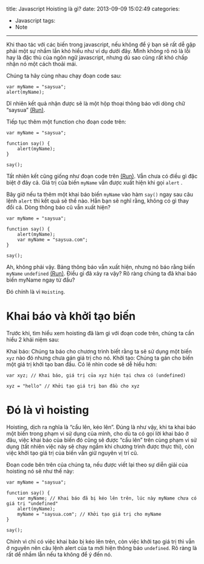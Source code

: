 title: Javascript Hoisting là gì?
date: 2013-09-09 15:02:49
categories:
  - Javascript
tags:
  - Note
---

Khi thao tác với các biến trong javascript, nếu không để ý bạn sẽ rất dễ gặp phải một sự nhầm lần khó hiểu như ví dụ dưới đây. Mình không rõ nó là lỗi hay là đặc thù của ngôn ngữ javascript, nhưng dù sao cũng rất khó chấp nhận nó một cách thoải mái.

Chúng ta hãy cùng nhau chạy đoạn code sau:

```
var myName = "saysua";
alert(myName);
```

<!--more-->

Dĩ nhiên kết quả nhận được sẽ là một hộp thoại thông báo với dòng chữ “saysua” [(Run)](http://jsfiddle.net/thachnuida/4hXVS/).

Tiếp tục thêm một function cho đoạn code trên:

```
var myName = "saysua";

function say() {
    alert(myName);
}

say();
```

Tất nhiên kết cũng giống như đoạn code trên [(Run)](http://jsfiddle.net/thachnuida/4hXVS/1/). Vẫn chưa có điều gì đặc biệt ở đây cả. Giá trị của biến `myName` vẫn được xuất hiện khi gọi `alert` .

Bây giờ nếu ta thêm một khai báo biến `myName` vào hàm `say()` ngay sau câu lệnh `alert` thì kết quả sẽ thế nào. Hẳn bạn sẽ nghĩ rằng, không có gì thay đổi cả. Dòng thông báo cũ vẫn xuất hiện?

```
var myName = "saysua";

function say() {
    alert(myName);
    var myName = "saysua.com";
}

say();
```

Ah, không phải vậy. Bảng thông báo vẫn xuất hiện, nhưng nó báo rằng biến `myName`  `undefined` [(Run)](http://jsfiddle.net/thachnuida/4hXVS/2/). Điều gì đã xảy ra vậy? Rõ ràng chúng ta đã khai báo biến myName  ngay từ đầu?

Đó chính là vì `Hoisting`.

# Khai báo và khởi tạo biến

Trước khi, tìm hiểu xem hoisting đã làm gì với đoạn code trên, chúng ta cần hiểu 2 khái niệm sau:

Khai báo: Chúng ta báo cho chương trình biết rằng ta sẽ sử dụng một biến `xyz` nào đó nhưng chưa gán giá trị cho nó.
Khởi tạo: Chúng ta gán cho biến một giá trị khởi tạo ban đầu.
Có lẽ nhìn code sẽ dễ hiểu hơn:

```
var xyz; // Khai báo, giá trị của xyz hiện tại chưa có (undefined)

xyz = "hello" // Khởi tạo giá trị ban đầu cho xyz
```

# Đó là vì hoisting

Hoisting, dịch ra nghĩa là “cẩu lên, kéo lên”. Đúng là như vậy, khi ta khai báo một biến trong phạm vi sử dụng của mình, cho dù ta có gọi lời khai báo ở đâu, việc khai báo của biến đó cũng sẽ được “cẩu lên” trên cùng phạm vi sử dụng (tất nhiên việc này sẽ chạy ngầm khi chương trình được thực thi), còn việc khởi tạo giá trị của biến vẫn giữ nguyên vị trí cũ.

Đoạn code bên trên của chúng ta, nếu được viết lại theo sự diễn giải của hoisting nó sẽ như thế này:

```
var myName = "saysua";

function say() {
    var myName; // Khai báo đã bị kéo lên trên, lúc này myName chưa có giá trị "undefined"
    alert(myName);
    myName = "saysua.com"; // Khởi tạo giá trị cho myName
}

say();
```

Chính vì chỉ có việc khai báo bị kéo lên trên, còn việc khởi tạo giá trị thì vẫn ở nguyên nên câu lệnh alert  của ta mới hiện thông báo `undefined`. Rõ ràng là rất dể nhầm lẫn nếu ta không để ý đến nó.